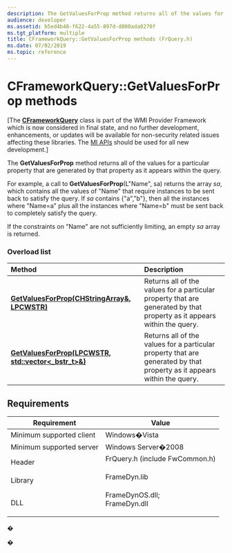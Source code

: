 ```yaml
---
description: The GetValuesForProp method returns all of the values for a particular property that are generated by that property as it appears within the query.
audience: developer
ms.assetid: b5ed4b48-f622-4a55-897d-d800ada0270f
ms.tgt_platform: multiple
title: CFrameworkQuery::GetValuesForProp methods (FrQuery.h)
ms.date: 07/02/2019
ms.topic: reference
---
```


# CFrameworkQuery::GetValuesForProp methods

\[The [**CFrameworkQuery**](/windows/win32/api/frquery/nl-frquery-cframeworkquery) class is part of the WMI Provider Framework which is now considered in final state, and no further development, enhancements, or updates will be available for non-security related issues affecting these libraries. The [MI APIs](/previous-versions/windows/desktop/wmi_v2/windows-management-infrastructure) should be used for all new development.\]

The **GetValuesForProp** method returns all of the values for a particular property that are generated by that property as it appears within the query.

For example, a call to **GetValuesForProp**(L"Name", sa) returns the array *sa*, which contains all the values of "Name" that require instances to be sent back to satisfy the query. If *sa* contains {"a","b"}, then all the instances where "Name=a" plus all the instances where "Name=b" must be sent back to completely satisfy the query.

If the constraints on "Name" are not sufficiently limiting, an empty *sa* array is returned.

### Overload list



| Method                                                                                                                             | Description                                                                                                                        |
|:-----------------------------------------------------------------------------------------------------------------------------------|:-----------------------------------------------------------------------------------------------------------------------------------|
| [**GetValuesForProp(CHStringArray&, LPCWSTR)**](/windows/win32/api/frquery/nf-frquery-cframeworkquery-getvaluesforprop(lpcwstr_chstringarray_))                      | Returns all of the values for a particular property that are generated by that property as it appears within the query.<br/> |
| [**GetValuesForProp(LPCWSTR, std::vector&lt;\_bstr\_t&gt;&)**](/windows/win32/api/frquery/nf-frquery-cframeworkquery-getvaluesforprop(lpcwstr_std-vector__bstr_t__)) | Returns all of the values for a particular property that are generated by that property as it appears within the query.<br/> |



## Requirements



| Requirement | Value |
|-------------------------------------|---------------------------------------------------------------------------------------------------------------------------------------------------------------|
| Minimum supported client<br/> | Windows�Vista<br/>                                                                                                                                      |
| Minimum supported server<br/> | Windows Server�2008<br/>                                                                                                                                |
| Header<br/>                   | <dl> <dt>FrQuery.h (include FwCommon.h)</dt> </dl>                                                     |
| Library<br/>                  | <dl> <dt>FrameDyn.lib</dt> </dl>                                                                       |
| DLL<br/>                      | <dl> <dt>FrameDynOS.dll; </dt> <dt>FrameDyn.dll</dt> </dl> |



�

�
